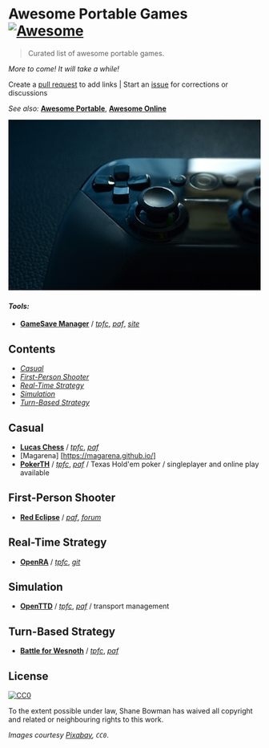 
# Awesome Portable Games [![Awesome](https://cdn.rawgit.com/sindresorhus/awesome/d7305f38d29fed78fa85652e3a63e154dd8e8829/media/badge.svg)](https://github.com/sindresorhus/awesome)

> Curated list of awesome portable games.

*More to come! It will take a while!*

Create a [pull request](https://github.com/shnbwmn/awesome-portable-games/pulls) to add links | Start an [issue](https://github.com/shnbwmn/awesome-portable-games/issues) for corrections or discussions

*See also:* [**Awesome Portable**](https://github.com/shnbwmn/awesome-portable), [**Awesome Online**](https://github.com/shnbwmn/awesome-online)

[![Controller](img/controller.jpg)](https://pixabay.com/en/game-controller-joystick-joypad-1532747/)

#### *Tools:*
* [**GameSave Manager**](http://www.gamesave-manager.com/) / [*tpfc*](https://www.portablefreeware.com/forums/viewtopic.php?p=63104), [*paf*](http://portableapps.com/node/33524), [*site*](http://www.gamesave-manager.com/?s=download&t=portable)

## Contents

* [*Casual*](#casual)
* [*First-Person Shooter*](#first-person-shooter)
* [*Real-Time Strategy*](#real-time-strategy)
* [*Simulation*](#simulation) 
* [*Turn-Based Strategy*](#turn-based-strategy)

## Casual
* [**Lucas Chess**](http://www-lucaschess.rhcloud.com/) / [*tpfc*](https://www.portablefreeware.com/forums/viewtopic.php?f=4&t=22356), [*paf*](http://portableapps.com/apps/games/lucas-chess-portable)
* [Magarena] [https://magarena.github.io/]
* [**PokerTH**](http://www.pokerth.net/) / [*tpfc*](https://www.portablefreeware.com/?id=1979), [*paf*](http://portableapps.com/apps/games/pokerth_portable) / Texas Hold'em poker / singleplayer and online play available

## First-Person Shooter
* [**Red Eclipse**](http://redeclipse.net/) / [*paf*](http://portableapps.com/node/25284), [*forum*](http://redeclipse.net/forum/viewtopic.php?f=4&t=929)

## Real-Time Strategy
* [**OpenRA**](http://www.openra.net/) / [*tpfc*](https://www.portablefreeware.com/forums/viewtopic.php?p=84047), [*git*](https://github.com/OpenRA/OpenRA/wiki/Installation)

## Simulation
* [**OpenTTD**](http://www.openttd.org/en/) / [*tpfc*](https://www.portablefreeware.com/?id=2711), [*paf*](http://portableapps.com/apps/games/openttd_portable) / transport management

## Turn-Based Strategy
* [**Battle for Wesnoth**](https://www.wesnoth.org/) / [*tpfc*](https://www.portablefreeware.com/?id=673), [*paf*](http://portableapps.com/apps/games/wesnoth_portable)

## License

[![CC0](http://i.creativecommons.org/p/zero/1.0/88x31.png)](http://creativecommons.org/publicdomain/zero/1.0/)

To the extent possible under law, Shane Bowman has waived all copyright and related or neighbouring rights to this work.

*Images courtesy [Pixabay](https://pixabay.com/), `CC0`*.

